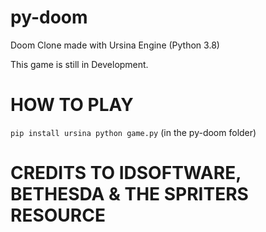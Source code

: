 # py-doom
Doom Clone made with Ursina Engine (Python 3.8)

This game is still in Development.

# HOW TO PLAY
`pip install ursina
python game.py` (in the py-doom folder)

# CREDITS TO IDSOFTWARE, BETHESDA & THE SPRITERS RESOURCE
